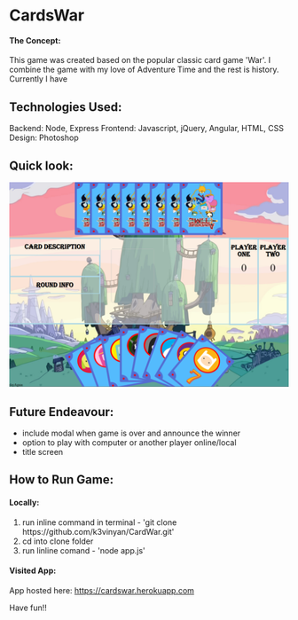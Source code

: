 # CardsWar

#### The Concept: 
This game was created based on the popular classic card game 'War'.  I combine the game with my love of Adventure Time and the rest is history.
Currently I have

## Technologies Used:

Backend: Node, Express 
Frontend: Javascript, jQuery, Angular, HTML, CSS
Design: Photoshop

## Quick look:

![alt text][image-1]

[image-1]: https://github.com/k3vinyan/CardWar/blob/master/public/images/git/1.png "Logo Title Text 2"

## Future Endeavour:
- include modal when game is over and announce the winner
- option to play with computer or another player online/local
- title screen 

## How to Run Game:

#### Locally:

1) run inline command in terminal - 'git clone https:<span></span>//github.com/k3vinyan/CardWar.git'
2) cd into clone folder
3) run linline comand - 'node app.js'

#### Visited App:

App hosted here: https://cardswar.herokuapp.com


Have fun!!
